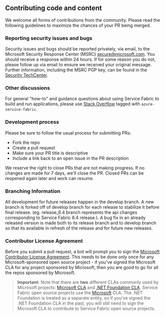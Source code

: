 ## Contributing code and content
We welcome all forms of contributions from the community. Please read the following guidelines to maximize the chances of your PR being merged.

### Reporting security issues and bugs
Security issues and bugs should be reported privately, via email, to the Microsoft Security Response Center (MSRC)  secure@microsoft.com. You should receive a response within 24 hours. If for some reason you do not, please follow up via email to ensure we received your original message. Further information, including the MSRC PGP key, can be found in the [Security TechCenter](https://technet.microsoft.com/en-us/security/ff852094.aspx).

### Other discussions
For general "how-to" and guidance questions about using Service Fabric to build and run applications, please use [Stack Overflow](http://stackoverflow.com/questions/tagged/azure-service-fabric) tagged with `azure-service-fabric`.

### Development process
Please be sure to follow the usual process for submitting PRs:

 - Fork the repo
 - Create a pull request
 - Make sure your PR title is descriptive
 - Include a link back to an open issue in the PR description

We reserve the right to close PRs that are not making progress. If no changes are made for 7 days, we'll close the PR. Closed PRs can be reopened again later and work can resume.

### <a name="BranchingInformation"></a>Branching Information
All development for future releases happen in the develop branch.
A new branch is forked off of develop branch for each release to stabilize it before final release. (eg. release_6.4 branch represents the api changes corresponding to Service Fabric 6.4 release.).
A bug fix in an already released version is made both to its release branch and to develop branch so that its available in refresh of the release and for future new releases.

### Contributor License Agreement
Before you submit a pull request, a bot will prompt you to sign the [Microsoft Contributor License Agreement](https://cla.microsoft.com/). This needs to be done only once for any Microsoft-sponsored open source project - if you've signed the Microsoft CLA for any project sponsored by Microsoft, then you are good to go for all the repos sponsored by Microsoft.

 > **Important**: Note that there are **two** different CLAs commonly used by Microsoft projects: [Microsoft CLA](https://cla.microsoft.com/) and [.NET Foundation CLA](https://cla2.dotnetfoundation.org/). Service Fabric open source projects use the [Microsoft](https://cla.microsoft.com/) CLA. The .NET Foundation is treated as a separate entity, so if you've signed the .NET Foundation CLA in the past, you will still need to sign the Microsoft CLA to contribute to Service Fabric open source projects.
